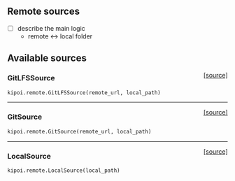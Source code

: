## Remote sources

- [ ] describe the main logic
  - remote <-> local folder


## Available sources

<span style="float:right;">[[source]](https://github.com/kipoi/kipoi/blob/master/kipoi/remote.py#L272)</span>
### GitLFSSource

```python
kipoi.remote.GitLFSSource(remote_url, local_path)
```

----

<span style="float:right;">[[source]](https://github.com/kipoi/kipoi/blob/master/kipoi/remote.py#L365)</span>
### GitSource

```python
kipoi.remote.GitSource(remote_url, local_path)
```

----

<span style="float:right;">[[source]](https://github.com/kipoi/kipoi/blob/master/kipoi/remote.py#L430)</span>
### LocalSource

```python
kipoi.remote.LocalSource(local_path)
```

